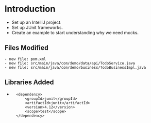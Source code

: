 # Introduction
- Set up an IntelliJ project.
- Set up JUnit frameworks.
- Create an example to start understanding why we need mocks.

## Files Modified
	- new file: pom.xml
	- new file: src/main/java/com/demo/data/api/TodoService.java
	- new file: src/main/java/com/demo/business/TodoBusinessImpl.java

## Libraries Added
-		<dependency>
            <groupId>junit</groupId>
            <artifactId>junit</artifactId>
            <version>4.12</version>
            <scope>test</scope>
        </dependency>	
